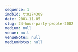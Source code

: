 ```yaml
---
sequence: 1
imdbId: tt0274309
date: 2003-11-05
slug: 24-hour-party-people-2002
medium: null
venue: null
venueNotes: null
mediumNotes: null
---
```


